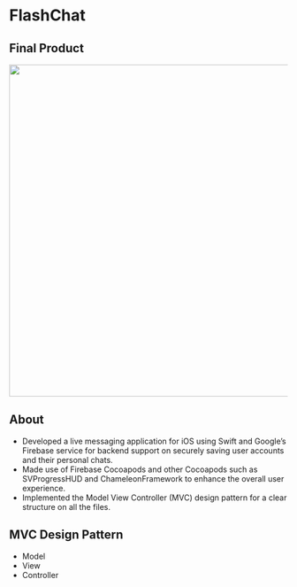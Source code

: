 # FlashChat

## Final Product
<img src="https://github.com/adbht/FlashChat/blob/master/FlashChat%20Cropped%20Video.mov" width="600" />

## About
   - Developed a live messaging application for iOS using Swift and Google’s Firebase service for backend support on securely saving user accounts and their personal chats. 
   - Made use of Firebase Cocoapods and other Cocoapods such as SVProgressHUD and ChameleonFramework to enhance the overall user experience. 
   - Implemented the Model View Controller (MVC) design pattern for a clear structure on all the files.

## MVC Design Pattern
   - Model
   - View
   - Controller
